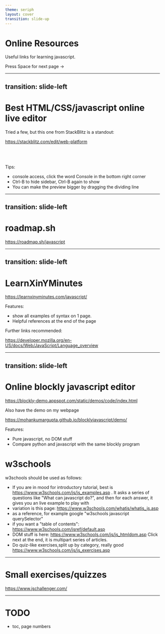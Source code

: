 ```yaml
---
theme: seriph
layout: cover
transition: slide-up
---
```


# Online Resources

Useful links for learning javascript.

<div @click="$slidev.nav.next" class="mt-12 py-1" hover:bg="white op-10">
  Press Space for next page ->
</div>

<!--
The last comment block of each slide is slide notes.
-->

---
transition: slide-left
---
# Best HTML/CSS/javascript online live editor

Tried a few, but this one from StackBlitz is a standout:

https://stackblitz.com/edit/web-platform

<br><br><br>
Tips:
- console access, click the word Console in the bottom right corner
- Ctrl-B to hide sidebar, Ctrl-B again to show
- You can make the preview bigger by dragging the dividing line
<!--
You can have `style` tag in markdown to override the style for the current page.
Learn more: https://sli.dev/features/slide-scope-style
-->


<!--
Here is another comment.
-->

---
transition: slide-left
---


# roadmap.sh

https://roadmap.sh/javascript



---
transition: slide-left
---


# LearnXinYMinutes

https://learnxinyminutes.com/javascript/

Features:
 - show all examples of syntax on 1 page.
 - Helpful references at the end of the page

Further links recommended:

https://developer.mozilla.org/en-US/docs/Web/JavaScript/Language_overview


---
transition: slide-left
---


# Online blockly javascript editor

https://blockly-demo.appspot.com/static/demos/code/index.html

Also have the demo on my webpage

https://mohankumargupta.github.io/blocklyjavascript/demo/


Features:

- Pure javascript, no DOM stuff
- Compare python and javascript with the same blockly program

# w3schools

w3schools should be used as follows:

- If you are in mood for introductory tutorial, best is https://www.w3schools.com/js/js_examples.asp . It asks a series of questions like "What can javascript do?", and then for each answer, it gives you an live example to play with
- variation is this page: https://www.w3schools.com/whatis/whatis_js.asp
- as a reference, for example google "w3schools javascript querySelector"
- if you want a "table of contents": https://www.w3schools.com/jsref/default.asp
- DOM stuff is here: https://www.w3schools.com/js/js_htmldom.asp
  Click next at the end, it is multipart series of articles.
- Do quiz-like exercises,split up by category, really good https://www.w3schools.com/js/js_exercises.asp

---

# Small exercises/quizzes

https://www.jschallenger.com/

---
# TODO
- toc, page numbers